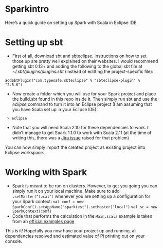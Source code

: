 Sparkintro
==========

Here’s a quick guide on setting up Spark with Scala in Eclipse IDE.

Setting up sbt
==============
- First of all, download [sbt](http://github.com/harrah/xsbt/) and [sbteclipse](https://github.com/typesafehub/sbteclipse). Instructions on how to set those up are pretty well explained on their websites. I would recommend getting sbt 0.13+ and adding the following to the global sbt file at *~/.sbt/plugins/plugins.sbt* (instead of editting the project-specific file): 

`addSbtPlugin("com.typesafe.sbteclipse" % "sbteclipse-plugin" % "2.5.0")`

- Now create a folder which you will use for your Spark project and place the build.sbt found in this repo inside it. Then simply run sbt and use the *eclipse* command to turn it into an Eclipse project (I am assuming that you have Scala set up in your Eclipse IDE):

` > eclipse`

- Note that you will need Scala 2.10 for these dependencies to work. I didn’t manage to get Spark 1.1.0 to work with Scala 2.11 (at the time of writing this, there was a [Jira issue](https://issues.apache.org/jira/browse/SPARK-1812) raised for that problem)

You can now simply import the created project as existing project into Eclipse workspace.

Working with Spark
==================
- Spark is meant to be run on clusters. However, to get you going you can simply run it on your local machine. Make sure to add `.setMaster("local")` whenever you are setting up a configuration for your Spark context:
`val conf = new SparkConf().setAppName("sparktest").setMaster("local")`
`val sc = new SparkContext(conf)`
- Code that performs the calculation in the `Main.scala` example is taken from an [official examples page](https://spark.apache.org/examples.html)

This is it! Hopefully you now have your project up and running, all dependencies resolved and estimated value of Pi printing out on your console.
